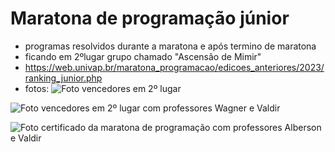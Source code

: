 # Maratona de programação júnior
- programas resolvidos durante a maratona e após termino de maratona
- ficando em 2ºlugar grupo chamado "Ascensão de Mimir"
- https://web.univap.br/maratona_programacao/edicoes_anteriores/2023/ranking_junior.php
- fotos: 
![Foto vencedores em 2º lugar](https://cdn.discordapp.com/attachments/1220416196525162517/1220417287715160175/maratona_2023_nos.jpg?ex=660edd2b&is=65fc682b&hm=2ba3985d0f33e580b90e9ee470d5546557b6fc1306828d2d612f6b08a33da17a&)

![Foto vencedores em 2º lugar com professores Wagner e Valdir](https://cdn.discordapp.com/attachments/1220416196525162517/1220417288172474451/maratona_2023.jpg?ex=660edd2b&is=65fc682b&hm=a1dc4d8e0a313bb74ea3e8f03edbfd2fee88145b8d35f85655d9f37ecdd0d0fb&)

![Foto certificado da maratona de programação com professores Alberson e Valdir](https://cdn.discordapp.com/attachments/1220416196525162517/1220417287211974749/certificado_maratona_2023.jpg?ex=660edd2b&is=65fc682b&hm=baf3b8360c28767a1173e17ef9ac6e0da6796a59fd9b7fb13d075f61539cb0f6&)